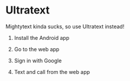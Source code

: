 # Ultratext

Mightytext kinda sucks, so use Ultratext instead!

1.  Install the Android app

2.  Go to the web app

3.  Sign in with Google

4.  Text and call from the web app
